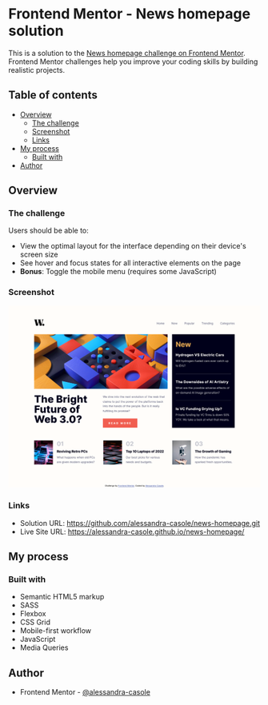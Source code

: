 # Frontend Mentor - News homepage solution

This is a solution to the [News homepage challenge on Frontend Mentor](https://www.frontendmentor.io/challenges/news-homepage-H6SWTa1MFl). Frontend Mentor challenges help you improve your coding skills by building realistic projects. 

## Table of contents

- [Overview](#overview)
  - [The challenge](#the-challenge)
  - [Screenshot](#screenshot)
  - [Links](#links)
- [My process](#my-process)
  - [Built with](#built-with)
- [Author](#author)


## Overview

### The challenge

Users should be able to:

- View the optimal layout for the interface depending on their device's screen size
- See hover and focus states for all interactive elements on the page
- **Bonus**: Toggle the mobile menu (requires some JavaScript)

### Screenshot

![](./screenshot.png)



### Links

- Solution URL: https://github.com/alessandra-casole/news-homepage.git
- Live Site URL: https://alessandra-casole.github.io/news-homepage/

## My process

### Built with

- Semantic HTML5 markup
- SASS
- Flexbox
- CSS Grid
- Mobile-first workflow
- JavaScript
- Media Queries


## Author

- Frontend Mentor - [@alessandra-casole](https://www.frontendmentor.io/profile/alessandra-casole)



